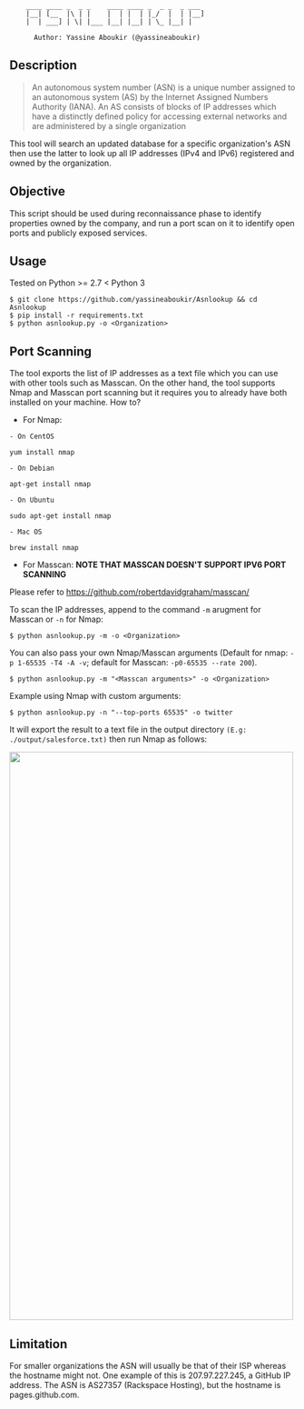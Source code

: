         ____ ____ _  _ _    ____ ____ _  _ _  _ ___
        |__| [__  |\ | |    |  | |  | |_/  |  | |__]
        |  | ___] | \| |___ |__| |__| | \_ |__| |

          Author: Yassine Aboukir (@yassineaboukir)
   
 ## Description
>An autonomous system number (ASN) is a unique number assigned to an autonomous system (AS) by the Internet Assigned Numbers Authority (IANA).
An AS consists of blocks of IP addresses which have a distinctly defined policy for accessing external networks and are administered by a single organization

This tool will search an updated database for a specific organization's ASN then use the latter to look up all IP addresses (IPv4 and IPv6) registered and owned by the organization.

## Objective
This script should be used during reconnaissance phase to identify properties owned by the company, and run a port scan on it to identify open ports and publicly exposed services.

## Usage
Tested on Python >= 2.7 < Python 3
```
$ git clone https://github.com/yassineaboukir/Asnlookup && cd Asnlookup
$ pip install -r requirements.txt
$ python asnlookup.py -o <Organization>
```

## Port Scanning
The tool exports the list of IP addresses as a text file which you can use with other tools such as Masscan. On the other hand, the tool supports Nmap and Masscan port scanning but it requires you to already have both installed on your machine. How to?

- For Nmap:

```
- On CentOS

yum install nmap

- On Debian

apt-get install nmap

- On Ubuntu

sudo apt-get install nmap

- Mac OS

brew install nmap
```

- For Masscan: **NOTE THAT MASSCAN DOESN'T SUPPORT IPV6 PORT SCANNING**

Please refer to https://github.com/robertdavidgraham/masscan/

To scan the IP addresses, append to the command `-m` arugment for Masscan or `-n` for Nmap:

```
$ python asnlookup.py -m -o <Organization>
```

You can also pass your own Nmap/Masscan arguments (Default for nmap: `-p 1-65535 -T4 -A -v`; default for Masscan: `-p0-65535 --rate 200`).

```
$ python asnlookup.py -m "<Masscan arguments>" -o <Organization>
```

Example using Nmap with custom arguments:

```
$ python asnlookup.py -n "--top-ports 65535" -o twitter
```

It will export the result to a text file in the output directory `(E.g: ./output/salesforce.txt)` then run Nmap as follows:

<img src="https://yassineaboukir.com/lab/asnlookup_salesforce.png" width="500" height="1000" />

## Limitation
For smaller organizations the ASN will usually be that of their ISP whereas the hostname might not. One example of this is 207.97.227.245, a GitHub IP address. The ASN is AS27357 (Rackspace Hosting), but the hostname is pages.github.com.

